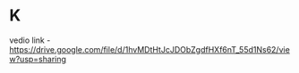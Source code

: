 # K

vedio link -https://drive.google.com/file/d/1hvMDtHtJcJDObZgdfHXf6nT_55d1Ns62/view?usp=sharing
